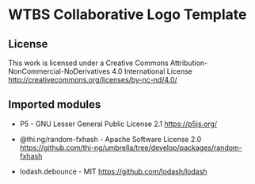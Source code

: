 WTBS Collaborative Logo Template
================================

## License

This work is licensed under a Creative Commons
Attribution-NonCommercial-NoDerivatives 4.0 International License
http://creativecommons.org/licenses/by-nc-nd/4.0/

## Imported modules

- P5 - GNU Lesser General Public License 2.1
  https://p5js.org/

- @thi.ng/random-fxhash - Apache Software License 2.0
  https://github.com/thi-ng/umbrella/tree/develop/packages/random-fxhash

- lodash.debounce - MIT
  https://github.com/lodash/lodash

